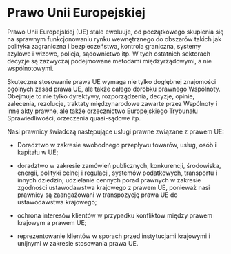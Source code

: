 # Prawo Unii Europejskiej

Prawo Unii Europejskiej (UE) stale ewoluuje, od początkowego skupienia się na sprawnym funkcjonowaniu rynku wewnętrznego do obszarów takich jak polityka zagraniczna i bezpieczeństwa, kontrola graniczna, systemy azylowe i wizowe, policja, sądownictwo itp. W tych ostatnich sektorach decyzje są zazwyczaj podejmowane metodami międzyrządowymi, a nie wspólnotowymi.

Skuteczne stosowanie prawa UE wymaga nie tylko dogłębnej znajomości ogólnych zasad prawa UE, ale także całego dorobku prawnego Wspólnoty. Obejmuje to nie tylko dyrektywy, rozporządzenia, decyzje, opinie, zalecenia, rezolucje, traktaty międzynarodowe zawarte przez Wspólnoty i inne akty prawne, ale także orzecznictwo Europejskiego Trybunału Sprawiedliwości, orzeczenia quasi-sądowe itp.

Nasi prawnicy świadczą następujące usługi prawne związane z prawem UE:

- Doradztwo w zakresie swobodnego przepływu towarów, usług, osób i kapitału w UE;

- doradztwo w zakresie zamówień publicznych, konkurencji, środowiska, energii, polityki celnej i regulacji, systemów podatkowych, transportu i innych dziedzin;
udzielanie cennych porad prawnych w zakresie zgodności ustawodawstwa krajowego z prawem UE, ponieważ nasi prawnicy są zaangażowani w transpozycję prawa UE do ustawodawstwa krajowego;

- ochrona interesów klientów w przypadku konfliktów między prawem krajowym a prawem UE;

- reprezentowanie klientów w sporach przed instytucjami krajowymi i unijnymi w zakresie stosowania prawa UE.
